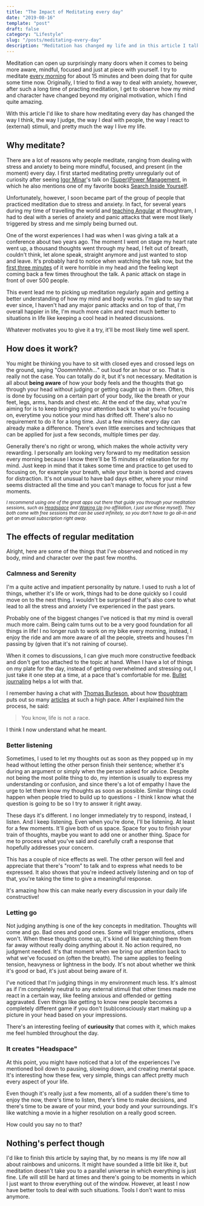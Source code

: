 ```yaml
---
title: "The Impact of Meditating every day"
date: "2019-08-16"
template: "post"
draft: false
category: "Lifestyle"
slug: "/posts/meditating-every-day"
description: "Meditation has changed my life and in this article I talk about how."
---
```


Meditation can open up surprisingly many doors when it comes to being more aware, mindful, focused and just at piece with yourself. I try to meditate [every morning](a-productivity-manifesto) for about 15 minutes and been doing that for quite some time now. Originally, I tried to find a way to deal with anxiety, however, after such a long time of practing meditation, I get to observe how my mind and character have changed beyond my original motivation, which I find quite amazing.

With this article I'd like to share how meditating every day has changed the way I think, the way I judge, the way I deal with people, the way I react to (external) stimuli, and pretty much the way I live my life.

## Why meditate?

There are a lot of reasons why people meditate, ranging from dealing with stress and anxiety to being more mindful, focused, and present (in the moment) every day. I first started meditating pretty unregularly out of curiosity after seeing [Igor Minar](https://twitter.com/igorminar)'s talk on [(Super)Power Management](https://www.youtube.com/watch?v=IGeaXo2ZBr0), in which he also mentions one of my favorite books [Search Inside Yourself](/favorite-books#search-inside-yourself-the-unexpected-path-to-achieving-success-happiness-and-world-piece).

Unfortunately, however, I soon became part of the group of people that practiced meditation due to stress and anxiety. In fact, for several years during my time of travelling the world and [teaching Angular](https://thoughtram.io/angular-master-class.html) at thoughtram, I had to deal with a series of anxiety and panic attacks that were most likely triggered by stress and me simply being burned out.

One of the worst experiences I had was when I was giving a talk at a conference about two years ago. The moment I went on stage my heart rate went up, a thousand thoughts went through my head, I felt out of breath, couldn't think, let alone speak, straight anymore and just wanted to stop and leave. It's probably hard to notice when watching the talk now, but the [first three minutes](https://youtu.be/PNbAY_eCems?t=52) of it were horrible in my head and the feeling kept coming back a few times throughout the talk. A panic attack on stage in front of over 500 people.

This event lead me to picking up meditation regularly again and getting a better understanding of how my mind and body works. I'm glad to say that ever since, I haven't had any major panic attacks and on top of that, I'm overall happier in life, I'm much more calm and react much better to situations in life like keeping a cool head in heated discussions.

Whatever motivates you to give it a try, it'll be most likely time well spent.

## How does it work?

You might be thinking you have to sit with closed eyes and crossed legs on the ground, saying "*Ooommhhhhh...*" out loud for an hour or so. That is really not the case. You can totally do it, but it's not necessary. Meditation is all about **being aware** of how your body feels and the thoughts that go through your head without judging or getting caught up in them. Often, this is done by focusing on a certain part of your body, like the breath or your feet, legs, arms, hands and chest etc. At the end of the day, what you're aiming for is to keep bringing your attention back to what you're focusing on, everytime you notice your mind has drifted off. There's also no requirement to do it for a long time. Just a few minutes every day can already make a difference. There's even little exercises and techniques that can be applied for just a few seconds, multiple times per day.

Generally there's no right or wrong, which makes the whole activity very rewarding. I personally am looking very forward to my meditation session every morning because I know there'll be 15 minutes of relaxation for my mind. Just keep in mind that it takes some time and practice to get used to focusing on, for example your breath, while your brain is bored and craves for distraction. It's not unusual to have bad days either, where your mind seems distracted all the time and you can't manage to focus for just a few moments.

<small><i>I recommend using one of the great apps out there that guide you through your meditation sessions, such as [Headspace](https://play.google.com/store/apps/details?id=com.getsomeheadspace.android&hl=en_US) and [Waking Up](https://play.google.com/store/apps/details?id=org.wakingup.android&hl=en_US) (no affiliation, I just use those myself). They both come with free sessions that can be used infinitely, so you don't have to go all-in and get an annual subscription right away.</i></small>

## The effects of regular meditation

Alright, here are some of the things that I've observed and noticed in my body, mind and character over the past few months.

### Calmness and Serenity

I'm a quite active and impatient personality by nature. I used to rush a lot of things, whether it's life or work, things had to be done quickly so I could move on to the next thing. I wouldn't be surprised if that's also core to what lead to all the stress and anxiety I've experienced in the past years.

Probably one of the biggest changes I've noticed is that my mind is overall much more calm. Being calm turns out to be a very good foundation for all things in life! I no longer rush to work on my bike every morning, instead, I enjoy the ride and am more aware of all the people, streets and houses I'm passing by (given that it's not raining of course).

When it comes to discussions, I can give much more constructive feedback and don't get too attached to the topic at hand. When I have a lot of things on my plate for the day, instead of getting overwhelmed and stressing out, I just take it one step at a time, at a pace that's comfortable for me. [Bullet journaling](a-productivity-manifesto#focus-and-execution) helps a lot with that.

I remember having a chat with [Thomas Burleson](https://twitter.com/ThomasBurleson), about how [thoughtram](https://thoughtram.io) puts out so many [articles](https://blog.thoughtram.io) at such a high pace. After I explained him the process, he said:

> You know, life is not a race.

I think I now understand what he meant.

### Better listening

Sometimes, I used to let my thoughts out as soon as they popped up in my head without letting the other person finish their sentence; whether it's during an argument or simply when the person asked for advice. Despite not being the most polite thing to do, my intention is usually to express my understanding or confusion, and since there's a lot of empathy I have the urge to let them know my thoughts as soon as possible. Similar things could happen when people tried to build up to questions - I think I know what the question is going to be so I try to answer it right away.

These days it's different. I no longer immediately try to respond, instead, I listen. And I keep listening. Even when you're done, I'll be listening. At least for a few moments. It'll give both of us space. Space for you to finish your train of thoughts, maybe you want to add one or another thing. Space for me to process what you've said and carefully craft a response that hopefully addresses your concern.

This has a couple of nice effects as well. The other person will feel and appreciate that there's "room" to talk and to express what needs to be expressed. It also shows that you're indeed actively listening and on top of that, you're taking the time to give a meaningful response.

It's amazing how this can make nearly every discussion in your daily life constructive!

### Letting go

Not judging anything is one of the key concepts in meditation. Thoughts will come and go. Bad ones and good ones. Some will trigger emotions, others won't. When these thoughts come up, it's kind of like watching them from far away without really doing anything about it. No action required, no judgment needed. It's that moment when we bring our attention back to what we've focused on (often the breath). The same applies to feeling tension, heavyness or lightness in the body. It's not about whether we think it's good or bad, it's just about being aware of it.

I've noticed that I'm judging things in my environment much less. It's almost as if I'm completely neutral to any external stimuli that other times made me react in a certain way, like feeling anxious and offended or getting aggravated. Even things like getting to know new people becomes a completely different game if you don't (sub)consciously start making up a picture in your head based on your impressions.

There's an interesting feeling of **curiousity** that comes with it, which makes me feel humbled throughout the day.

### It creates "Headspace"

At this point, you might have noticed that a lot of the experiences I've mentioned boil down to pausing, slowing down, and creating mental space. It's interesting how these few, very simple, things can affect pretty much every aspect of your life.

Even though it's really just a few moments, all of a sudden there's time to enjoy the now, there's time to listen, there's time to make decisions, and there's time to be aware of your mind, your body and your surroundings. It's like watching a movie in a higher resolution on a really good screen.

How could you say no to that?

## Nothing's perfect though

I'd like to finish this article by saying that, by no means is my life now all about rainbows and unicorns. It might have sounded a little bit like it, but meditation doesn't take you to a parallel universe in which everything is just fine. Life will still be hard at times and there's going to be moments in which I just want to throw everything out of the window. However, at least I now have better tools to deal with such situations. Tools I don't want to miss anymore.
